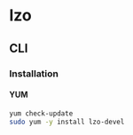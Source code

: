 # lzo

## CLI

### Installation

#### YUM

```sh
yum check-update
sudo yum -y install lzo-devel
```
